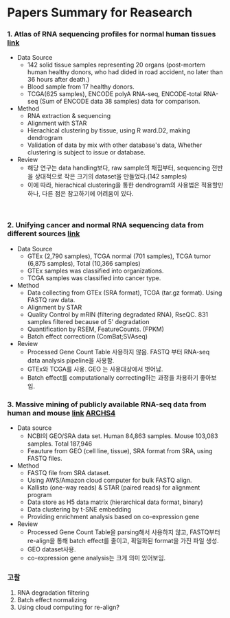 # Papers Summary for Reasearch
### 1. Atlas of RNA sequencing profiles for normal human tissues [link](https://www.nature.com/articles/s41597-019-0043-4)
  - Data Source
    + 142 solid tissue samples representing 20 organs (post-mortem human healthy donors, who had dided in road accident, no later than 36 hours after death.)
    + Blood sample from 17 healthy donors.
    + TCGA(625 samples), ENCODE polyA RNA-seq, ENCODE-total RNA-seq (Sum of ENCODE data 38 samples) data for comparison.
  - Method
    + RNA extraction & sequencing 
    + Alignment with STAR
    + Hierachical clustering by tissue, using R ward.D2, making dendrogram
    + Validation of data by mix with other database's data, Whether clustering is subject to issue or database.
  - Review
    + 해당 연구는 data handling보다, raw sample의 채집부터, sequencing 전반을 상대적으로 작은 크기의 dataset을 만들었다.(142 samples)
    + 이에 따라, hierachical clustering을 통한 dendrogram의 사용법은 적용할만하나, 다른 점은 참고하기에 어려움이 있다.

<br>

### 2. Unifying cancer and normal RNA sequencing data from different sources [link](https://www.nature.com/articles/sdata201861)
  - Data Source 
    + GTEx (2,790 samples), TCGA normal (701 samples), TCGA tumor (6,875 samples), Total (10,366 samples)
    + GTEx samples was classified into organizations.
    + TCGA samples was classified into cancer type.
  - Method 
    + Data collecting from GTEx (SRA format), TCGA (tar.gz format). Using FASTQ raw data. 
    + Alignment by STAR
    + Quality Control by mRIN (filtering degradated RNA), RseQC. 831 samples filtered because of 5' degradation
    + Quantification by RSEM, FeatureCounts. (FPKM)
    + Batch effect correctiorn (ComBat;SVAseq)
  - Review
    + Processed Gene Count Table 사용하지 않음. FASTQ 부터 RNA-seq data analysis pipeline을 사용함.
    + GTEx와 TCGA를 사용. GEO 는 사용대상에서 벗어남. 
    + Batch effect를 computationally correcting하는 과정을 차용하기 좋아보임. 
  
### 3. Massive mining of publicly available RNA-seq data from human and mouse [link](https://www.nature.com/articles/s41467-018-03751-6) [ARCHS4](https://maayanlab.cloud/archs4/)
  - Data source
    + NCBI의 GEO/SRA data set. Human 84,863 samples. Mouse 103,083 samples. Total 187,946
    + Feauture from GEO (cell line, tissue), SRA format from SRA, using FASTQ files. 
  - Method
    + FASTQ file from SRA dataset.
    + Using AWS/Amazon cloud computer for bulk FASTQ align.
    + Kallisto (one-way reads) & STAR (paired reads) for alignment program
    + Data store as H5 data matrix (hierarchical data format, binary)
    + Data clustering by t-SNE embedding
    + Providing enrichment analysis based on co-expression gene 
  - Review
    + Processed Gene Count Table을 parsing해서 사용하지 않고, FASTQ부터 re-align을 통해 batch effect를 줄이고, 획일화된 format을 가진 파일 생성.
    + GEO dataset사용.
    + co-expression gene analysis는 크게 의미 있어보임.
    
### 고찰
1. RNA degradation filtering
2. Batch effect normalizing
3. Using cloud computing for re-align?
